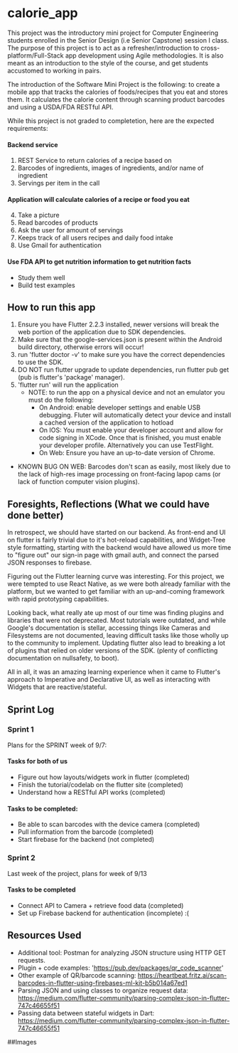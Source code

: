 # calorie_app

This project was the introductory mini project for Computer Engineering students enrolled in the Senior Design (i.e Senior Capstone) session I class.
The purpose of this project is to act as a refresher/introduction to cross-platform/Full-Stack app development using Agile methodologies. 
It is also meant as an introduction to the style of the course, and get students accustomed to working in pairs.

The introduction of the Software Mini Project is the following: to create a mobile app that tracks the calories of foods/recipes that you eat and stores them. 
It calculates the calorie content through scanning product barcodes and using a USDA/FDA RESTful API.
 
While this project is not graded to completetion, here are the expected requirements:
#### Backend service
1. REST Service to return calories of a recipe based on
2. Barcodes of ingredients, images of ingredients, and/or name of ingredient
3. Servings per item in the call
#### Application will calculate calories of a recipe or food you eat
4. Take a picture
5. Read barcodes of products
6. Ask the user for amount of servings
7. Keeps track of all users recipes and daily food intake
8. Use Gmail for authentication
#### Use FDA API to get nutrition information to get nutrition facts
* Study them well
* Build test examples

## How to run this app 
1. Ensure you have Flutter 2.2.3 installed, newer versions will break the web portion of the application due to SDK dependencies.
2. Make sure that the google-services.json is present within the Android build directory, otherwise errors will occur!
3. run 'flutter doctor -v' to make sure you have the correct dependencies to use the SDK. 
4. DO NOT run flutter upgrade to update dependencies, run flutter pub get (pub is flutter's 'package' manager).
5. 'flutter run' will run the application
	* NOTE: to run the app on a physical device and not an emulator you must do the following:
		* On Android: enable developer settings and enable USB debugging. Fluter will automatically detect your device and install a cached version of the application to hotload
		* On IOS: You must enable your developer account and allow for code signing in XCode. Once that is finished, you must enable your developer profile. Alternatively you can use TestFlight.
		* On Web: Ensure you have an up-to-date version of Chrome.
* KNOWN BUG ON WEB: Barcodes don't scan as easily, most likely due to the lack of high-res image processing on front-facing lapop cams (or lack of function computer vision plugins).

## Foresights, Reflections (What we could have done better)

In retrospect, we should have started on our backend. As front-end and UI on flutter is fairly trivial due to it's hot-reload capabilities, and Widget-Tree style formatting, starting with the backend would have allowed us more time to
"figure out" our sign-in page with gmail auth, and connect the parsed JSON responses to firebase.

Figuring out the Flutter learning curve was interesting. For this project, we were tempted to use React Native, as we were both already familiar with the platform, but we wanted to get familiar with an up-and-coming framework with rapid prototyping capabilities.

Looking back, what really ate up most of our time was finding plugins and libraries that were not deprecated. Most tutorials were outdated, and while Google's documentation is stellar, accessing things like Cameras and Filesystems are not documented, leaving difficult tasks like those wholly up to the community to implement. Updating flutter also lead to breaking a lot of plugins that relied on older versions of the SDK. (plenty of conflicting documentation on nullsafety, to boot).

All in all, it was an amazing learning experience when it came to Flutter's approach to Imperative and Declarative UI, as well as interacting with Widgets that are reactive/stateful.
 
## Sprint Log

### Sprint 1
Plans for the SPRINT week of 9/7:

#### Tasks for both of us
- Figure out how layouts/widgets work in flutter (completed)
- Finish the tutorial/codelab on the flutter site (completed)
- Understand how a RESTful API works (completed)

#### Tasks to be completed:
- Be able to scan barcodes with the device camera (completed)
- Pull information from the barcode (completed)
- Start firebase for the backend (not completed)

### Sprint 2
Last week of the project, plans for week of 9/13

#### Tasks to be completed
- Connect API to Camera + retrieve food data (completed)
- Set up Firebase backend for authentication (incomplete) :(

## Resources Used
* Additional tool: Postman for analyzing JSON structure using HTTP GET requests.
* Plugin + code examples: 'https://pub.dev/packages/qr_code_scanner'
* Other example of QR/barcode scanning: https://heartbeat.fritz.ai/scan-barcodes-in-flutter-using-firebases-ml-kit-b5b014a67ed1
* Parsing JSON and using classes to organize request data: https://medium.com/flutter-community/parsing-complex-json-in-flutter-747c46655f51
* Passing data between stateful widgets in Dart: https://medium.com/flutter-community/parsing-complex-json-in-flutter-747c46655f51

##Images
